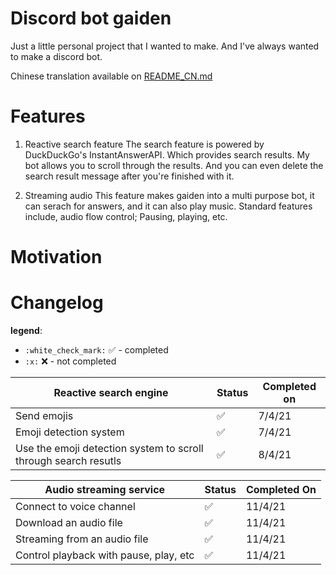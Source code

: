 # Discord bot gaiden
Just a little personal project that I wanted to make. And I've always wanted to make a discord bot.

Chinese translation available on [README_CN.md](https://github.com/YJH16120/discord-bot-gaiden/blob/main/README_CN.md)

# Features
1. Reactive search feature
The search feature is powered by DuckDuckGo's InstantAnswerAPI. Which provides search results. My bot allows you to scroll
through the results. And you can even delete the search result message after you're finished with it.

2. Streaming audio
This feature makes gaiden into a multi purpose bot, it can serach for answers, and it can also play music. Standard features include,
audio flow control; Pausing, playing, etc.

# Motivation

# Changelog

**legend**:  
- `:white_check_mark:` :white_check_mark: - completed
- `:x:` :x: - not completed

| Reactive search engine |      Status        | Completed on |
|------------------------|--------------------|--------------|
| Send emojis            | :white_check_mark: |    7/4/21    |
| Emoji detection system | :white_check_mark: |    7/4/21    |
| Use the emoji detection system to scroll through search resutls | :white_check_mark: | 8/4/21 |

| Audio streaming service | Status| Completed On |
|-------------------------|-------|--------------|
| Connect to voice channel| :white_check_mark: | 11/4/21 |
| Download an audio file  | :white_check_mark: | 11/4/21 |
| Streaming from an audio file | :white_check_mark: | 11/4/21 |
| Control playback with pause, play, etc | :white_check_mark: | 11/4/21 |
